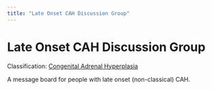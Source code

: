 ```yaml
---
title: "Late Onset CAH Discussion Group"
---
```


Late Onset CAH Discussion Group
===============================

Classification: [Congenital Adrenal Hyperplasia][1]

A message board for people with late onset (non-classical) CAH.

[1]: /taxonomy/term/14



